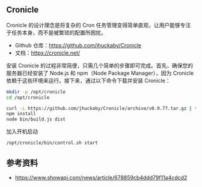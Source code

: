 ## Cronicle

Cronicle 的设计理念是将复杂的 Cron 任务管理变得简单直观，让用户能够专注于任务本身，而不是被繁琐的配置所困扰。

- Github 仓库：<https://github.com/jhuckaby/Cronicle>
- 文档：<https://cronicle.net/>

安装 Cronicle 的过程非常简便，只需几个简单的步骤即可完成。首先，确保您的服务器已经安装了 Node.js 和 npm（Node Package Manager），因为 Cronicle 依赖于这些环境来运行。接下来，通过以下命令下载并安装 Cronicle：

```bash
mkdir -p /opt/cronicle
cd /opt/cronicle

curl -L https://github.com/jhuckaby/Cronicle/archive/v0.9.77.tar.gz | tar zxvf - --strip-components 1
npm install
node bin/build.js dist
```

加入开机启动

```
/opt/cronicle/bin/control.sh start
```

## 参考资料

- <https://www.showapi.com/news/article/678859cb4ddd79f11a4cdcd2>